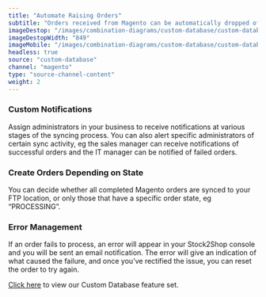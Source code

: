 ```yaml
---
title: "Automate Raising Orders"
subtitle: "Orders received from Magento can be automatically dropped off at an FTP location as flat files."
imageDestop: "/images/combination-diagrams/custom-database/custom-database-magento-orders.svg"
imageDestopWidth: "849"
imageMobile: "/images/combination-diagrams/custom-database/custom-database-magento-orders.svg"
headless: true
source: "custom-database"
channel: "magento"
type: "source-channel-content"
weight: 2
---
```


### Custom Notifications
Assign administrators in your business to receive notifications at various stages of the syncing process. You can also alert specific administrators of certain sync activity, eg the sales manager can receive notifications of successful orders and the IT manager can be notified of failed orders.

### Create Orders Depending on State
You can decide whether all completed Magento orders are synced to your FTP location, or only those that have a specific order state, eg “PROCESSING”.

### Error Management
If an order fails to process, an error will appear in your Stock2Shop console and you will be sent an email notification. The error will give an indication of what caused the failure, and once you’ve rectified the issue, you can reset the order to try again.

[Click here](/help/features/custom-database/ "Custom Database Features") to view our Custom Database feature set.